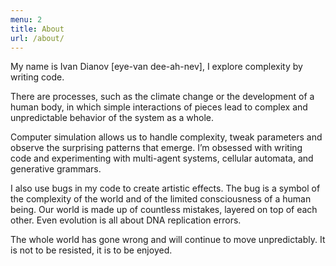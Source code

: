 ```yaml
---
menu: 2
title: About
url: /about/
---
```


My name is Ivan Dianov [eye-van dee-ah-nev], I explore complexity by writing code.

There are processes, such as the climate change or the development of a human body, in which simple interactions of pieces lead to complex and unpredictable behavior of the system as a whole.

Computer simulation allows us to handle complexity, tweak parameters and observe the surprising patterns that emerge. I’m obsessed with writing code and experimenting with multi-agent systems, cellular automata, and generative grammars.

I also use bugs in my code to create artistic effects. The bug is a symbol of the complexity of the world and of the limited consciousness of a human being. Our world is made up of countless mistakes, layered on top of each other. Even evolution is all about DNA replication errors.

The whole world has gone wrong and will continue to move unpredictably. It is not to be resisted, it is to be enjoyed.
